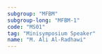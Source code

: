 ```yaml
---
subgroup: "MFBM"
subgroup-long: "MFBM-1"
code: "MS01"
tag: "Minisymposium Speaker"
name: "M. Ali Al-Radhawi"
---
```

